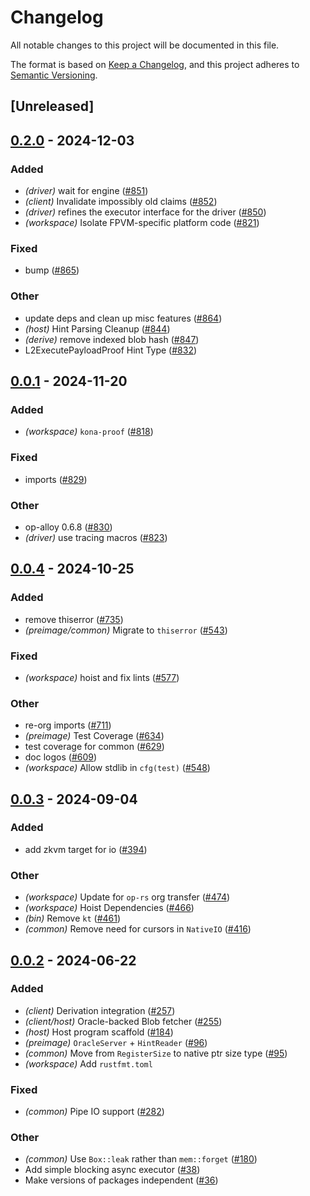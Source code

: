 # Changelog
All notable changes to this project will be documented in this file.

The format is based on [Keep a Changelog](https://keepachangelog.com/en/1.0.0/),
and this project adheres to [Semantic Versioning](https://semver.org/spec/v2.0.0.html).

## [Unreleased]

## [0.2.0](https://github.com/op-rs/kona/compare/kona-proof-v0.1.0...kona-proof-v0.2.0) - 2024-12-03

### Added

- *(driver)* wait for engine ([#851](https://github.com/op-rs/kona/pull/851))
- *(client)* Invalidate impossibly old claims ([#852](https://github.com/op-rs/kona/pull/852))
- *(driver)* refines the executor interface for the driver ([#850](https://github.com/op-rs/kona/pull/850))
- *(workspace)* Isolate FPVM-specific platform code ([#821](https://github.com/op-rs/kona/pull/821))

### Fixed

- bump ([#865](https://github.com/op-rs/kona/pull/865))

### Other

- update deps and clean up misc features ([#864](https://github.com/op-rs/kona/pull/864))
- *(host)* Hint Parsing Cleanup ([#844](https://github.com/op-rs/kona/pull/844))
- *(derive)* remove indexed blob hash ([#847](https://github.com/op-rs/kona/pull/847))
- L2ExecutePayloadProof Hint Type ([#832](https://github.com/op-rs/kona/pull/832))

## [0.0.1](https://github.com/op-rs/kona/releases/tag/kona-proof-v0.0.1) - 2024-11-20

### Added

- *(workspace)* `kona-proof` ([#818](https://github.com/op-rs/kona/pull/818))

### Fixed

- imports ([#829](https://github.com/op-rs/kona/pull/829))

### Other

- op-alloy 0.6.8 ([#830](https://github.com/op-rs/kona/pull/830))
- *(driver)* use tracing macros ([#823](https://github.com/op-rs/kona/pull/823))

## [0.0.4](https://github.com/op-rs/kona/compare/kona-common-v0.0.3...kona-common-v0.0.4) - 2024-10-25

### Added

- remove thiserror ([#735](https://github.com/op-rs/kona/pull/735))
- *(preimage/common)* Migrate to `thiserror` ([#543](https://github.com/op-rs/kona/pull/543))

### Fixed

- *(workspace)* hoist and fix lints ([#577](https://github.com/op-rs/kona/pull/577))

### Other

- re-org imports ([#711](https://github.com/op-rs/kona/pull/711))
- *(preimage)* Test Coverage ([#634](https://github.com/op-rs/kona/pull/634))
- test coverage for common ([#629](https://github.com/op-rs/kona/pull/629))
- doc logos ([#609](https://github.com/op-rs/kona/pull/609))
- *(workspace)* Allow stdlib in `cfg(test)` ([#548](https://github.com/op-rs/kona/pull/548))

## [0.0.3](https://github.com/op-rs/kona/compare/kona-common-v0.0.2...kona-common-v0.0.3) - 2024-09-04

### Added
- add zkvm target for io ([#394](https://github.com/op-rs/kona/pull/394))

### Other
- *(workspace)* Update for `op-rs` org transfer ([#474](https://github.com/op-rs/kona/pull/474))
- *(workspace)* Hoist Dependencies ([#466](https://github.com/op-rs/kona/pull/466))
- *(bin)* Remove `kt` ([#461](https://github.com/op-rs/kona/pull/461))
- *(common)* Remove need for cursors in `NativeIO` ([#416](https://github.com/op-rs/kona/pull/416))

## [0.0.2](https://github.com/op-rs/kona/compare/kona-common-v0.0.1...kona-common-v0.0.2) - 2024-06-22

### Added
- *(client)* Derivation integration ([#257](https://github.com/op-rs/kona/pull/257))
- *(client/host)* Oracle-backed Blob fetcher ([#255](https://github.com/op-rs/kona/pull/255))
- *(host)* Host program scaffold ([#184](https://github.com/op-rs/kona/pull/184))
- *(preimage)* `OracleServer` + `HintReader` ([#96](https://github.com/op-rs/kona/pull/96))
- *(common)* Move from `RegisterSize` to native ptr size type ([#95](https://github.com/op-rs/kona/pull/95))
- *(workspace)* Add `rustfmt.toml`

### Fixed
- *(common)* Pipe IO support ([#282](https://github.com/op-rs/kona/pull/282))

### Other
- *(common)* Use `Box::leak` rather than `mem::forget` ([#180](https://github.com/op-rs/kona/pull/180))
- Add simple blocking async executor ([#38](https://github.com/op-rs/kona/pull/38))
- Make versions of packages independent ([#36](https://github.com/op-rs/kona/pull/36))
